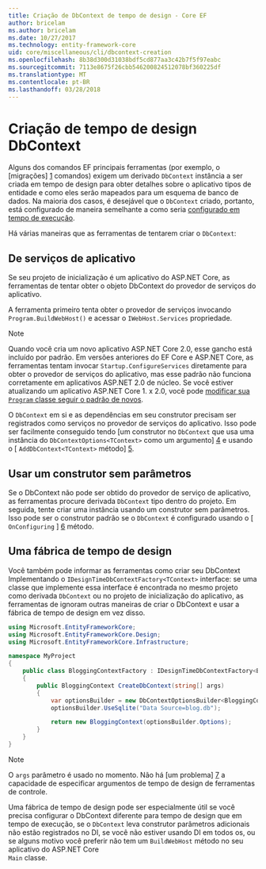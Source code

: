 ```yaml
---
title: Criação de DbContext de tempo de design - Core EF
author: bricelam
ms.author: bricelam
ms.date: 10/27/2017
ms.technology: entity-framework-core
uid: core/miscellaneous/cli/dbcontext-creation
ms.openlocfilehash: 8b38d300d31038bdf5cd877aa3c42b7f5f97eabc
ms.sourcegitcommit: 7113e8675f26cbb546200824512078bf360225df
ms.translationtype: MT
ms.contentlocale: pt-BR
ms.lasthandoff: 03/28/2018
---
```

<a name="design-time-dbcontext-creation"></a>Criação de tempo de design DbContext
==============================
Alguns dos comandos EF principais ferramentas (por exemplo, o [migrações] [ 1] comandos) exigem um derivado `DbContext` instância a ser criada em tempo de design para obter detalhes sobre o aplicativo tipos de entidade e como eles serão mapeados para um esquema de banco de dados. Na maioria dos casos, é desejável que o `DbContext` criado, portanto, está configurado de maneira semelhante a como seria [configurado em tempo de execução][2].

Há várias maneiras que as ferramentas de tentarem criar o `DbContext`:

<a name="from-application-services"></a>De serviços de aplicativo
-------------------------
Se seu projeto de inicialização é um aplicativo do ASP.NET Core, as ferramentas de tentar obter o objeto DbContext do provedor de serviços do aplicativo.

A ferramenta primeiro tenta obter o provedor de serviços invocando `Program.BuildWebHost()` e acessar o `IWebHost.Services` propriedade.

> [!NOTE]
> Quando você cria um novo aplicativo ASP.NET Core 2.0, esse gancho está incluído por padrão. Em versões anteriores do EF Core e ASP.NET Core, as ferramentas tentam invocar `Startup.ConfigureServices` diretamente para obter o provedor de serviços do aplicativo, mas esse padrão não funciona corretamente em aplicativos ASP.NET 2.0 de núcleo. Se você estiver atualizando um aplicativo ASP.NET Core 1. x 2.0, você pode [modificar sua `Program` classe seguir o padrão de novos][3].

O `DbContext` em si e as dependências em seu construtor precisam ser registrados como serviços no provedor de serviços do aplicativo. Isso pode ser facilmente conseguido tendo [um construtor no `DbContext` que usa uma instância do `DbContextOptions<TContext>` como um argumento] [ 4] e usando o [ `AddDbContext<TContext>` método] [5].

<a name="using-a-constructor-with-no-parameters"></a>Usar um construtor sem parâmetros
--------------------------------------
Se o DbContext não pode ser obtido do provedor de serviço de aplicativo, as ferramentas procure derivada `DbContext` tipo dentro do projeto. Em seguida, tente criar uma instância usando um construtor sem parâmetros. Isso pode ser o construtor padrão se o `DbContext` é configurado usando o [ `OnConfiguring` ] [ 6] método.

<a name="from-a-design-time-factory"></a>Uma fábrica de tempo de design
--------------------------
Você também pode informar as ferramentas como criar seu DbContext Implementando o `IDesignTimeDbContextFactory<TContext>` interface: se uma classe que implemente essa interface é encontrada no mesmo projeto como derivada `DbContext` ou no projeto de inicialização do aplicativo, as ferramentas de ignoram outras maneiras de criar o DbContext e usar a fábrica de tempo de design em vez disso.

``` csharp
using Microsoft.EntityFrameworkCore;
using Microsoft.EntityFrameworkCore.Design;
using Microsoft.EntityFrameworkCore.Infrastructure;

namespace MyProject
{
    public class BloggingContextFactory : IDesignTimeDbContextFactory<BloggingContext>
    {
        public BloggingContext CreateDbContext(string[] args)
        {
            var optionsBuilder = new DbContextOptionsBuilder<BloggingContext>();
            optionsBuilder.UseSqlite("Data Source=blog.db");

            return new BloggingContext(optionsBuilder.Options);
        }
    }
}
```

> [!NOTE]
> O `args` parâmetro é usado no momento. Não há [um problema] [ 7] a capacidade de especificar argumentos de tempo de design de ferramentas de controle.

Uma fábrica de tempo de design pode ser especialmente útil se você precisa configurar o DbContext diferente para tempo de design que em tempo de execução, se o `DbContext` leva construtor parâmetros adicionais não estão registrados no DI, se você não estiver usando DI em todos os, ou se alguns motivo você preferir não tem um `BuildWebHost` método no seu aplicativo do ASP.NET Core  
`Main` classe.

  [1]: xref:core/managing-schemas/migrations/index
  [2]: xref:core/miscellaneous/configuring-dbcontext
  [3]: https://docs.microsoft.com/aspnet/core/migration/1x-to-2x/#update-main-method-in-programcs
  [4]: xref:core/miscellaneous/configuring-dbcontext#constructor-argument
  [5]: xref:core/miscellaneous/configuring-dbcontext#using-dbcontext-with-dependency-injection
  [6]: xref:core/miscellaneous/configuring-dbcontext#onconfiguring
  [7]: https://github.com/aspnet/EntityFrameworkCore/issues/8332
